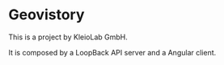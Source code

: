 # Geovistory

This is a project by KleioLab GmbH.

It is composed by a LoopBack API server and a Angular client.


